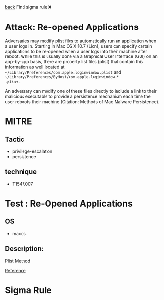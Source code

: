 
[back](../index.md)
Find sigma rule :x: 

# Attack: Re-opened Applications 

Adversaries may modify plist files to automatically run an application when a user logs in. Starting in Mac OS X 10.7 (Lion), users can specify certain applications to be re-opened when a user logs into their machine after reboot. While this is usually done via a Graphical User Interface (GUI) on an app-by-app basis, there are property list files (plist) that contain this information as well located at <code>~/Library/Preferences/com.apple.loginwindow.plist</code> and <code>~/Library/Preferences/ByHost/com.apple.loginwindow.* .plist</code>. 

An adversary can modify one of these files directly to include a link to their malicious executable to provide a persistence mechanism each time the user reboots their machine (Citation: Methods of Mac Malware Persistence).

# MITRE
## Tactic
  - privilege-escalation
  - persistence


## technique
  - T1547.007


# Test : Re-Opened Applications
## OS
  - macos


## Description:
Plist Method

[Reference](https://developer.apple.com/library/content/documentation/MacOSX/Conceptual/BPSystemStartup/Chapters/CustomLogin.html)


# Sigma Rule

